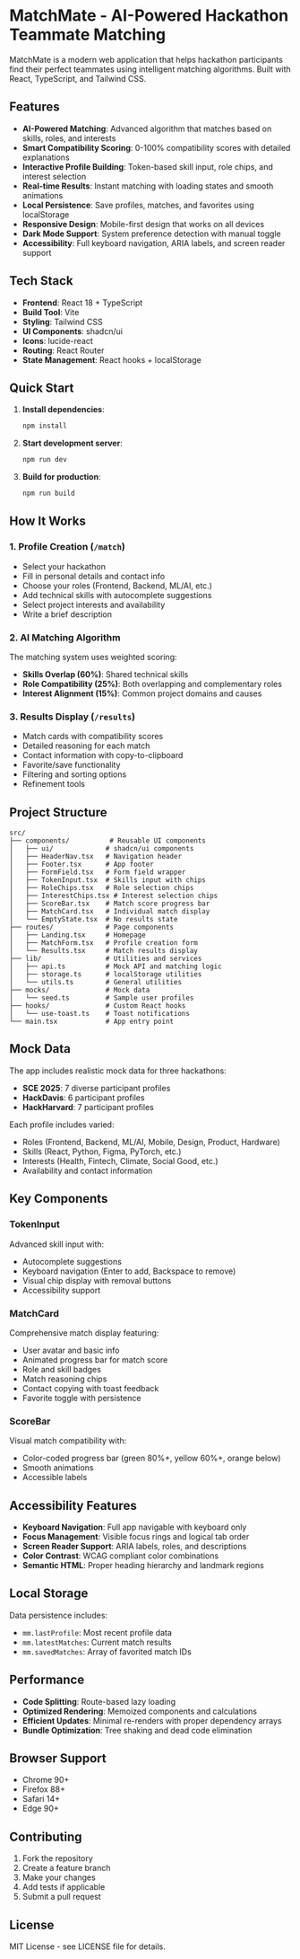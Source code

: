 # MatchMate - AI-Powered Hackathon Teammate Matching

MatchMate is a modern web application that helps hackathon participants find their perfect teammates using intelligent matching algorithms. Built with React, TypeScript, and Tailwind CSS.

## Features

- **AI-Powered Matching**: Advanced algorithm that matches based on skills, roles, and interests
- **Smart Compatibility Scoring**: 0-100% compatibility scores with detailed explanations  
- **Interactive Profile Building**: Token-based skill input, role chips, and interest selection
- **Real-time Results**: Instant matching with loading states and smooth animations
- **Local Persistence**: Save profiles, matches, and favorites using localStorage
- **Responsive Design**: Mobile-first design that works on all devices
- **Dark Mode Support**: System preference detection with manual toggle
- **Accessibility**: Full keyboard navigation, ARIA labels, and screen reader support

## Tech Stack

- **Frontend**: React 18 + TypeScript
- **Build Tool**: Vite
- **Styling**: Tailwind CSS
- **UI Components**: shadcn/ui
- **Icons**: lucide-react  
- **Routing**: React Router
- **State Management**: React hooks + localStorage

## Quick Start

1. **Install dependencies**:
   ```bash
   npm install
   ```

2. **Start development server**:
   ```bash
   npm run dev
   ```

3. **Build for production**:
   ```bash
   npm run build
   ```

## How It Works

### 1. Profile Creation (`/match`)
- Select your hackathon
- Fill in personal details and contact info
- Choose your roles (Frontend, Backend, ML/AI, etc.)
- Add technical skills with autocomplete suggestions
- Select project interests and availability
- Write a brief description

### 2. AI Matching Algorithm
The matching system uses weighted scoring:
- **Skills Overlap (60%)**: Shared technical skills
- **Role Compatibility (25%)**: Both overlapping and complementary roles  
- **Interest Alignment (15%)**: Common project domains and causes

### 3. Results Display (`/results`)
- Match cards with compatibility scores
- Detailed reasoning for each match
- Contact information with copy-to-clipboard
- Favorite/save functionality
- Filtering and sorting options
- Refinement tools

## Project Structure

```
src/
├── components/          # Reusable UI components
│   ├── ui/             # shadcn/ui components
│   ├── HeaderNav.tsx   # Navigation header
│   ├── Footer.tsx      # App footer
│   ├── FormField.tsx   # Form field wrapper
│   ├── TokenInput.tsx  # Skills input with chips
│   ├── RoleChips.tsx   # Role selection chips
│   ├── InterestChips.tsx # Interest selection chips
│   ├── ScoreBar.tsx    # Match score progress bar
│   ├── MatchCard.tsx   # Individual match display
│   └── EmptyState.tsx  # No results state
├── routes/             # Page components  
│   ├── Landing.tsx     # Homepage
│   ├── MatchForm.tsx   # Profile creation form
│   └── Results.tsx     # Match results display
├── lib/                # Utilities and services
│   ├── api.ts          # Mock API and matching logic
│   ├── storage.ts      # localStorage utilities
│   └── utils.ts        # General utilities
├── mocks/              # Mock data
│   └── seed.ts         # Sample user profiles
├── hooks/              # Custom React hooks
│   └── use-toast.ts    # Toast notifications
└── main.tsx            # App entry point
```

## Mock Data

The app includes realistic mock data for three hackathons:
- **SCE 2025**: 7 diverse participant profiles
- **HackDavis**: 6 participant profiles  
- **HackHarvard**: 7 participant profiles

Each profile includes varied:
- Roles (Frontend, Backend, ML/AI, Mobile, Design, Product, Hardware)
- Skills (React, Python, Figma, PyTorch, etc.)
- Interests (Health, Fintech, Climate, Social Good, etc.)
- Availability and contact information

## Key Components

### TokenInput
Advanced skill input with:
- Autocomplete suggestions
- Keyboard navigation (Enter to add, Backspace to remove)
- Visual chip display with removal buttons
- Accessibility support

### MatchCard
Comprehensive match display featuring:
- User avatar and basic info
- Animated progress bar for match score
- Role and skill badges
- Match reasoning chips
- Contact copying with toast feedback
- Favorite toggle with persistence

### ScoreBar
Visual match compatibility with:
- Color-coded progress bar (green 80%+, yellow 60%+, orange below)
- Smooth animations
- Accessible labels

## Accessibility Features

- **Keyboard Navigation**: Full app navigable with keyboard only
- **Focus Management**: Visible focus rings and logical tab order
- **Screen Reader Support**: ARIA labels, roles, and descriptions
- **Color Contrast**: WCAG compliant color combinations
- **Semantic HTML**: Proper heading hierarchy and landmark regions

## Local Storage

Data persistence includes:
- `mm.lastProfile`: Most recent profile data
- `mm.latestMatches`: Current match results  
- `mm.savedMatches`: Array of favorited match IDs

## Performance

- **Code Splitting**: Route-based lazy loading
- **Optimized Rendering**: Memoized components and calculations
- **Efficient Updates**: Minimal re-renders with proper dependency arrays
- **Bundle Optimization**: Tree shaking and dead code elimination

## Browser Support

- Chrome 90+
- Firefox 88+  
- Safari 14+
- Edge 90+

## Contributing

1. Fork the repository
2. Create a feature branch
3. Make your changes
4. Add tests if applicable
5. Submit a pull request

## License

MIT License - see LICENSE file for details.